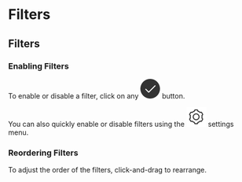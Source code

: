 # Filters

## Filters

### Enabling Filters

To enable or disable a filter, click on any ![](../../.gitbook/assets/active.png) button.

You can also quickly enable or disable filters using the ![](../../.gitbook/assets/settings.png) settings menu.

### Reordering Filters

To adjust the order of the filters, click-and-drag to rearrange.

